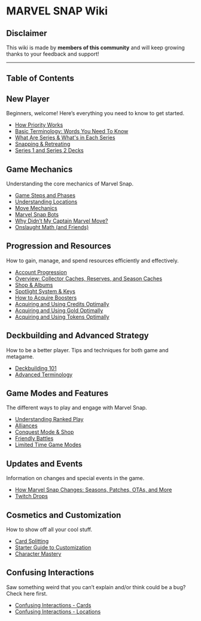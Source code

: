 # MARVEL SNAP Wiki

## Disclaimer
This wiki is made by **members of this community** and will keep growing thanks to your feedback and support!

---

## Table of Contents

## New Player
Beginners, welcome! Here’s everything you need to know to get started.
* [How Priority Works](<https://discord.com/channels/978545345715908668/1220744445050355775/1220744445050355775>)
* [Basic Terminology: Words You Need To Know](<https://discord.com/channels/978545345715908668/1222016131754229893/1222016131754229893>)
* [What Are Series & What's in Each Series](<https://discord.com/channels/978545345715908668/1221856514952658944/1221856514952658944>)
* [Snapping & Retreating](<https://discord.com/channels/978545345715908668/1222211419496382574/1222211419496382574>)
* [Series 1 and Series 2 Decks](<https://discord.com/channels/978545345715908668/1231424670927159306/1231425630751428668>)

## Game Mechanics
Understanding the core mechanics of Marvel Snap.
* [Game Steps and Phases](<https://discord.com/channels/978545345715908668/1227005248208371755/1227005248208371755>)
* [Understanding Locations](<https://discord.com/channels/978545345715908668/1222013648222818314/1222013648222818314>)
* [Move Mechanics](<https://discord.com/channels/978545345715908668/1220818223507836948/1220818223507836948>)
* [Marvel Snap Bots](<https://discord.com/channels/978545345715908668/1221566751028940842/1221566751028940842>)
* [Why Didn’t My Captain Marvel Move?](<https://discord.com/channels/978545345715908668/1222038603333373962/1222038603333373962>)
* [Onslaught Math (and Friends)](https://discord.com/channels/978545345715908668/1330619485765505068/1330619521664549017)

## Progression and Resources
How to gain, manage, and spend resources efficiently and effectively.
* [Account Progression](<https://discord.com/channels/978545345715908668/1221874110980685846/1221874110980685846>)
* [Overview: Collector Caches, Reserves, and Season Caches](<https://discord.com/channels/978545345715908668/1220884583088918528/1220884583088918528>)
* [Shop & Albums](<https://discord.com/channels/978545345715908668/1220805010288283709/1220805010288283709>)
* [Spotlight System & Keys](<https://discord.com/channels/978545345715908668/1220491370272133181/1220491370272133181>)
* [How to Acquire Boosters](<https://discord.com/channels/978545345715908668/1220756965106651259/1220756965106651259>)
* [Acquiring and Using Credits Optimally](<https://discord.com/channels/978545345715908668/1220492144410759329/1220492144410759329>)
* [Acquiring and Using Gold Optimally](<https://discord.com/channels/978545345715908668/1220491970732888107/1220491970732888107>)
* [Acquiring and Using Tokens Optimally](<https://discord.com/channels/978545345715908668/1220491822971752519/1220491822971752519>)

## Deckbuilding and Advanced Strategy
How to be a better player. Tips and techniques for both game and metagame.
* [Deckbuilding 101](<https://discord.com/channels/978545345715908668/1237968147987042326/1237968208464449569>)
* [Advanced Terminology](<https://discord.com/channels/978545345715908668/1243033098925637643/1243033174863511602>)

## Game Modes and Features
The different ways to play and engage with Marvel Snap.
* [Understanding Ranked Play](<https://discord.com/channels/978545345715908668/1222024345442844682/1222024345442844682>)
* [Alliances](<https://discord.com/channels/978545345715908668/1268029372431077449/1268030709432586301>)
* [Conquest Mode & Shop](<https://discord.com/channels/978545345715908668/1220824127808606219/1220824127808606219>)
* [Friendly Battles](<https://discord.com/channels/978545345715908668/1220824755964477442/1220824755964477442>)
* [Limited Time Game Modes](https://discord.com/channels/978545345715908668/1407910836604899480)

## Updates and Events
Information on changes and special events in the game.
* [How Marvel Snap Changes: Seasons, Patches, OTAs, and More](<https://discord.com/channels/978545345715908668/1222213221411323954/1222213221411323954>)
* [Twitch Drops](<https://discord.com/channels/978545345715908668/1226741166796570654/1226741166796570654>)

## Cosmetics and Customization
How to show off all your cool stuff.
* [Card Splitting](<https://discord.com/channels/978545345715908668/1220744154946998404/1220744154946998404>)
* [Starter Guide to Customization](<https://discord.com/channels/978545345715908668/1220547775339434024/1220547775339434024>)
* [Character Mastery](<https://discord.com/channels/978545345715908668/1339348832344866836/1339348890716995665>)

## Confusing Interactions
Saw something weird that you can’t explain and/or think could be a bug? Check here first.
* [Confusing Interactions - Cards](<https://discord.com/channels/978545345715908668/1221858388401717279/1221858388401717279>)
* [Confusing Interactions - Locations](<https://discord.com/channels/978545345715908668/1223338536422473840/1223338536422473840>)
